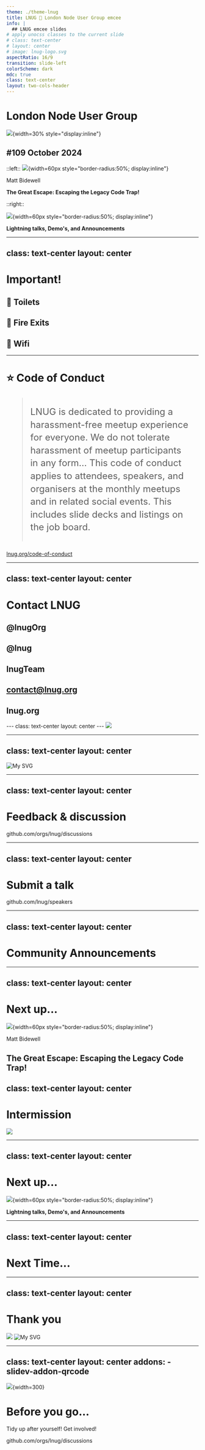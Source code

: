 ```yaml
---
theme: ./theme-lnug
title: LNUG 🎤 London Node User Group emcee
info: |
  ## LNUG emcee slides
# apply unocss classes to the current slide
# class: text-center
# layout: center
# image: lnug-logo.svg
aspectRatio: 16/9
transition: slide-left
colorScheme: dark
mdc: true
class: text-center
layout: two-cols-header
---
```




# London Node User Group

![](lnug-logo.svg){width=30% style="display:inline"}

## #109 October 2024




::left::
![](https://pbs.twimg.com/profile_images/1766531513443569664/h2rgasvM_400x400.jpg){width=60px style="border-radius:50%; display:inline"}

Matt Bidewell

**The Great Escape: Escaping the Legacy Code Trap!**

::right::

![](https://media.istockphoto.com/id/515930993/vector/man-head-and-shoulders-silhouette-with-excalmation-mark-vector.jpg?s=612x612&w=0&k=20&c=z5S6LDk3CDOox5jSM0mSCIqxjslxHUZ3tVipKlCLWVw=){width=60px style="border-radius:50%; display:inline"}


**Lightning talks, Demo's, and Announcements**



<!--
The last comment block of each slide will be treated as slide notes.
-->

---
class: text-center
layout: center
---

# Important!

<v-clicks>

## 🚻 Toilets

## 🚒 Fire Exits

##  📡 Wifi
</v-clicks>

---

# ⭐️ Code of Conduct

<blockquote style="padding: 20px; font-size: 24px; line-height: 1.4" >
LNUG is dedicated to providing a harassment-free meetup experience for everyone. We do not tolerate harassment of meetup participants in any form...
This code of conduct applies to attendees, speakers, and organisers at the monthly meetups and in related social events. This includes slide decks and listings on the job board.
</blockquote>

[lnug.org/code-of-conduct](https://lnug.org/code-of-conduct)

---
class: text-center
layout: center
---

# Contact LNUG

<v-clicks>

## <logos-twitter /> @lnugOrg
## <logos-github-icon class="text-white"/> @lnug
## <logos-youtube-icon /> lnugTeam
## <mdi-email /> contact@lnug.org
## <mdi-web /> lnug.org

</v-clicks>
---
class: text-center
layout: center
---

<img src="https://lnug.org/img/partners/beamery-logo-colour.png" />

---
class: text-center
layout: center
---

<img src="https://lnug.org/img/partners/twilio-logo.svg" alt="My SVG" class="w-60 h-60" />

---
class: text-center
layout: center
---


# Feedback & discussion


github.com/orgs/lnug/discussions

<QRCode
    :width="300"
    :height="200"
    type="canvas"
    data="https://github.com/orgs/lnug/discussions"
    :margin="10"
    :imageOptions="{ margin: 10,  }"
    :dotsOptions="{ type: 'classy', color: 'black' }"
    :backgroundOptions="{color: 'white'}"
    image="/lnug-logo-monochrome.svg"
/>






---
class: text-center
layout: center
---

# Submit a talk

github.com/lnug/speakers



---
class: text-center
layout: center
---

# Community Announcements

<mdi-microphone class="text-6xl text-yellow-400 animate-pulse" />


---
class: text-center
layout: center
---



# Next up...

![](https://pbs.twimg.com/profile_images/1766531513443569664/h2rgasvM_400x400.jpg){width=60px style="border-radius:50%; display:inline"}

Matt Bidewell

**The Great Escape: Escaping the Legacy Code Trap!**
---
class: text-center
layout: center
---

# Intermission

![](lnug-logo.svg)

---
class: text-center
layout: center
---

# Next up...


![](https://media.istockphoto.com/id/515930993/vector/man-head-and-shoulders-silhouette-with-excalmation-mark-vector.jpg?s=612x612&w=0&k=20&c=z5S6LDk3CDOox5jSM0mSCIqxjslxHUZ3tVipKlCLWVw=){width=60px style="border-radius:50%; display:inline"}

**Lightning talks, Demo's, and Announcements**

---
class: text-center
layout: center
---

# Next Time...



---
class: text-center
layout: center
---

# Thank you


<img src="https://lnug.org/img/partners/beamery-logo-colour.png" />
<img src="https://lnug.org/img/partners/twilio-logo.svg" alt="My SVG" class="w-60 h-60" />

---
class: text-center
layout: center
addons:
    - slidev-addon-qrcode
---

![](lnug-logo.svg){width=300}

# Before you go...
Tidy up after yourself! Get involved!


github.com/orgs/lnug/discussions

<QRCode
    id="v"
    :width="300"
    :height="200"
    type="canvas"
    data="https://github.com/orgs/lnug/discussions"
    :margin="10"
    :imageOptions="{ margin: 10}"
    :dotsOptions="{ type: 'classy', color: 'black' }"
    :backgroundOptions="{color: 'white'}"
    image="/lnug-logo-monochrome.svg"
/>





